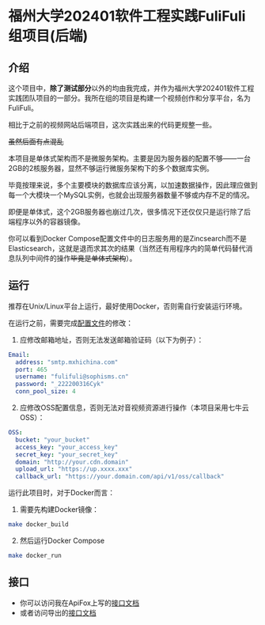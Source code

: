 # 福州大学202401软件工程实践FuliFuli组项目(后端)

## 介绍

这个项目中，**除了测试部分**以外的均由我完成，并作为福州大学202401软件工程实践团队项目的一部分。我所在组的项目是构建一个视频创作和分享平台，名为FuliFuli。

相比于之前的视频网站后端项目，这次实践出来的代码更规整一些。

~~虽然后面有点混乱~~

本项目是单体式架构而不是微服务架构。主要是因为服务器的配置不够——一台2GB的2核服务器，显然不够运行微服务架构下的多个数据库实例。

毕竟按理来说，多个主要模块的数据库应该分离，以加速数据操作，因此理应做到每一个大模块一个MySQL实例，也就会出现服务器数量不够或内存不足的情况。

即便是单体式，这个2GB服务器也崩过几次，很多情况下还仅仅只是运行除了后端程序以外的容器镜像。

你可以看到Docker Compose配置文件中的日志服务用的是Zincsearch而不是Elasticsearch，这就是退而求其次的结果（当然还有用程序内的简单代码替代消息队列中间件的操作~~毕竟是单体式架构~~）。

## 运行

推荐在Unix/Linux平台上运行，最好使用Docker，否则需自行安装运行环境。

在运行之前，需要完成[配置文件](config.yaml)的修改：
1. 应修改邮箱地址，否则无法发送邮箱验证码（以下为例子）：

``` yaml
Email:
  address: "smtp.mxhichina.com"
  port: 465
  username: "fulifuli@sophisms.cn"
  password: "_222200316Cyk"
  conn_pool_size: 4
```

2. 应修改OSS配置信息，否则无法对音视频资源进行操作（本项目采用七牛云OSS）：

``` yaml
OSS:
  bucket: "your_bucket"
  access_key: "your_access_key"
  secret_key: "your_secret_key"
  domain: "http://your.cdn.domain"
  upload_url: "https://up.xxxx.xxx"
  callback_url: "https://your.domain.com/api/v1/oss/callback"
```

运行此项目时，对于Docker而言：
1. 需要先构建Docker镜像：

```bash
make docker_build
```

2. 然后运行Docker Compose

```bash
make docker_run
```

## 接口

- 你可以访问我在ApiFox上写的[接口文档](https://apifox.com/apidoc/shared-33a87b5b-952d-48f5-849e-591805d40fda)
- 或者访问导出的[接口文档](api.md)
